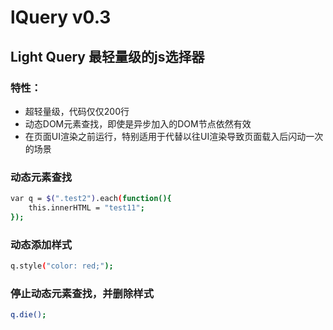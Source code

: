 lQuery v0.3
===========

Light Query 最轻量级的js选择器
--------------------------------------

### 特性：
- 超轻量级，代码仅仅200行
- 动态DOM元素查找，即使是异步加入的DOM节点依然有效
- 在页面UI渲染之前运行，特别适用于代替以往UI渲染导致页面载入后闪动一次的场景

### 动态元素查找
```bash
var q = $(".test2").each(function(){
	this.innerHTML = "test11";
});
```

### 动态添加样式
```bash
q.style("color: red;");
```

### 停止动态元素查找，并删除样式
```bash
q.die();
```
